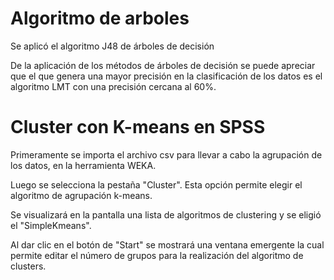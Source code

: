 # Algoritmo de arboles

Se aplicó el algoritmo J48 de árboles de decisión

De la aplicación de los métodos de árboles de decisión se puede apreciar que el que genera una mayor precisión en la clasificación de los datos es el algoritmo LMT con una precisión cercana al 60%.

# Cluster con K-means en SPSS

Primeramente se importa el archivo csv para llevar a cabo la agrupación de los  datos, en la  herramienta WEKA.

Luego se selecciona la pestaña "Cluster". Esta opción permite elegir el algoritmo de agrupación k-means.

Se visualizará en la pantalla una lista de algoritmos de clustering y se eligió el "SimpleKmeans".

Al dar clic en el botón de "Start" se mostrará una ventana emergente la cual permite editar el número de grupos para la realización del algoritmo de clusters.

